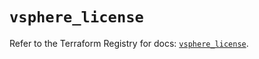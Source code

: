 # `vsphere_license`

Refer to the Terraform Registry for docs: [`vsphere_license`](https://registry.terraform.io/providers/hashicorp/vsphere/2.12.0/docs/resources/license).
